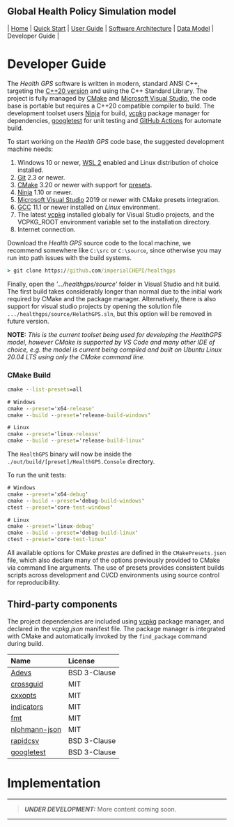 ## Global Health Policy Simulation model

| [Home](index) | [Quick Start](getstarted) | [User Guide](userguide) | [Software Architecture](architecture) | [Data Model](datamodel) | Developer Guide |

# Developer Guide

The *Health GPS* software is written in modern, standard ANSI C++, targeting the [C++20 version](https://en.cppreference.com/w/cpp/20) and using the C++ Standard Library. The project is fully managed by [CMake](https://cmake.org/) and [Microsoft Visual Studio](https://visualstudio.microsoft.com), the code base is portable but requires a C++20 compatible compiler to build. The development toolset users [Ninja](https://ninja-build.org/) for build, [vcpkg](https://github.com/microsoft/vcpkg) package manager for dependencies, [googletest](https://github.com/google/googletest) for unit testing and [GitHub Actions](https://docs.github.com/en/actions) for automate build.

To start working on the *Health GPS* code base, the suggested development machine needs:
1. Windows 10 or newer, [WSL 2](https://docs.microsoft.com/en-us/windows/wsl/) enabled and Linux distribution of choice installed.
2. [Git](https://git-scm.com/downloads) 2.3 or newer.
3. [CMake](https://cmake.org/) 3.20 or newer with support for [presets](https://cmake.org/cmake/help/latest/manual/cmake-presets.7.html).
4. [Ninja](https://ninja-build.org/) 1.10 or newer.
5. [Microsoft Visual Studio](https://visualstudio.microsoft.com) 2019 or newer with CMake presets integration.
6. [GCC](https://gcc.gnu.org/) 11.1 or newer installed on *Linux* environment.
7. The latest [vcpkg](https://github.com/microsoft/vcpkg) installed globally for Visual Studio projects, and the VCPKG_ROOT environment variable set to the installation directory.
8. Internet connection.

Download the *Health GPS* source code to the local machine, we recommend somewhere like `C:\src` or `C:\source`, since otherwise you may run into path issues with the build systems.
```cmd
> git clone https://github.com/imperialCHEPI/healthgps
```
Finally, open the *'.../healthgps/source'* folder in Visual Studio and hit build. The first build takes considerably longer than normal due to the initial work required by CMake and the package manager. Alternatively, there is also support for visual studio projects by opening the solution file `.../healthgps/source/HelathGPS.sln`, but this option will be removed in future version.

**NOTE:** *This is the current toolset being used for developing the HealthGPS model, however CMake is supported by VS Code and many other IDE of choice, e.g. the model is current being compiled and built on Ubuntu Linux 20.04 LTS using only the CMake command line.*

### CMake Build

```cmd
cmake --list-presets=all

# Windows
cmake --preset='x64-release'
cmake --build --preset='release-build-windows'

# Linux
cmake --preset='linux-release'
cmake --build --preset='release-build-linux'
```

The `HealthGPS` binary will now be inside the `./out/build/[preset]/HealthGPS.Console` directory.

To run the unit tests:
```cmd
# Windows
cmake --preset='x64-debug'
cmake --build --preset='debug-build-windows'
ctest --preset='core-test-windows'

# Linux
cmake --preset='linux-debug'
cmake --build --preset='debug-build-linux'
ctest --preset='core-test-linux'
```
All available options for CMake *prestes* are defined in the `CMakePresets.json` file, which also declare many of the options previously provided to CMake via command line arguments. The use of presets provides consistent builds scripts across development and CI/CD environments using source control for reproducibility.

## Third-party components

The project dependencies are included using [vcpkg](https://github.com/microsoft/vcpkg) package manager, and declared in the *vcpkg.json* manifest file. The package manager is integrated with CMake and automatically invoked by the ```find_package``` command during build.

| Name  | License |
|:---   |:---     |
| [Adevs](https://sourceforge.net/projects/adevs)                            | BSD 3-Clause |
| [crossguid](https://github.com/graeme-hill/crossguid)                      | MIT          |
| [cxxopts](https://github.com/jarro2783/cxxopts)                            | MIT          |
| [indicators](https://github.com/p-ranav/indicators)                        | MIT          |
| [fmt](https://github.com/fmtlib/fmt)                                       | MIT          |
| [nlohmann-json](https://github.com/nlohmann/json)                          | MIT          |
| [rapidcsv](https://github.com/d99kris/rapidcsv)                            | BSD 3-Clause |
| [googletest](https://github.com/google/googletest)   | BSD 3-Clause |

# Implementation

---
> **_UNDER DEVELOPMENT:_**  More content coming soon.
---

